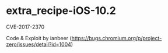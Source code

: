 # extra_recipe-iOS-10.2
CVE-2017-2370

Code & Exploit by ianbeer (https://bugs.chromium.org/p/project-zero/issues/detail?id=1004)
